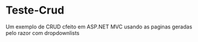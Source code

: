 # Teste-Crud
 Um exemplo de CRUD cfeito em ASP.NET MVC 
 usando as paginas geradas pelo razor com dropdownlists
 
